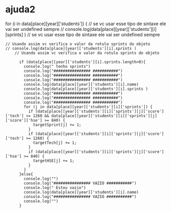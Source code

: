 # ajuda2

  for (i in data[place][year]['students']) {
    // se vc usar esse tipo de sintaxe ele vai ser undefined sempre
    // console.log(data[place][year]['students'][i][sprints] )
    // se vc usar esse tipo de sintaxe ele vai ser undefined sempre
    
    // Usando assim vc verifica o valor da rotulo sprints do objeto
    // console.log(data[place][year]['students'][i].sprints )
        // Usando assim vc verifica o valor da rotulo sprints do objeto
       
          if (data[place][year]['students'][i].sprints.length>0){
            console.log(" tenho sprints")
            console.log("################ ###########")
            console.log("################ ###########")
            console.log("################ ###########")
            console.log(data[place][year]['students'][i].name)
            console.log(data[place][year]['students'][i].sprints )
            console.log("################ ###########")
            console.log("################ ###########")
            console.log("################ ###########")
            for (j in data[place][year]['students'][i]['sprints']) {
              if (data[place][year]['students'][i]['sprints'][j]['score']['tech'] >= 1260 && data[place][year]['students'][i]['sprints'][j]['score']['hse'] >= 840) {
                targetSprint[j] += 1;
              }
              if (data[place][year]['students'][i]['sprints'][j]['score']['tech'] >= 1260) {
                targetTech[j] += 1;
              }
              if (data[place][year]['students'][i]['sprints'][j]['score']['hse'] >= 840) {
                targetHSE[j] += 1;
              }
            }
          }else{
            console.log("")
            console.log("################ VAZIO ###########")
            console.log(" Estou vazio")
            console.log(data[place][year]['students'][i].name)
            console.log("################ VAZIO ###########")
            console.log("")
          } 
